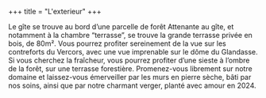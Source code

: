 +++
title = "L'exterieur"
+++

Le gîte se trouve au bord d’une parcelle de forêt
Attenante au gîte, et notamment à la chambre “terrasse”, se trouve la grande terrasse privée en bois, de 80m². Vous pourrez profiter sereinement de la vue sur les contreforts du Vercors, avec une vue imprenable sur le dôme du Glandasse. Si vous cherchez la fraîcheur, vous pourrez profiter d’une sieste à l’ombre de la forêt, sur une terrasse forestière. Promenez-vous librement sur notre domaine et laissez-vous émerveiller par les murs en pierre sèche, bâti par nos soins, ainsi que par notre charmant verger, planté avec amour en 2024.

